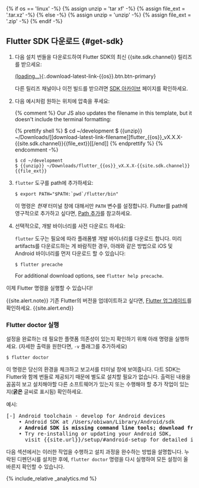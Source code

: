 {% if os == 'linux' -%}
  {% assign unzip = 'tar xf' -%}
  {% assign file_ext = '.tar.xz' -%}
{% else -%}
  {% assign unzip = 'unzip' -%}
  {% assign file_ext = '.zip' -%}
{% endif -%}

## Flutter SDK 다운로드 {#get-sdk}

 1. 다음 설치 번들을 다운로드하여 Flutter SDK의 최신 {{site.sdk.channel}} 릴리즈를 받으세요:

    [(loading...)](#){:.download-latest-link-{{os}}.btn.btn-primary}

    다른 릴리즈 채널이나 이전 빌드를 받으려면 
        [SDK 아카이브](/docs/development/tools/sdk/archive) 페이지를 확인하세요.
 1. 다음 예시처럼 원하는 위치에 압축을 푸세요:

    {% comment %}
      Our JS also updates the filename in this template, but it doesn't include the terminal formatting:

      {% prettify shell %}
      $ cd ~/development
      $ {{unzip}} ~/Downloads/[[download-latest-link-filename]]flutter_{{os}}_vX.X.X-{{site.sdk.channel}}{{file_ext}}[[/end]]
      {% endprettify %}
    {% endcomment -%}

    ```terminal
    $ cd ~/development
    $ {{unzip}} ~/Downloads/flutter_{{os}}_vX.X.X-{{site.sdk.channel}}{{file_ext}}
    ```

 1. `flutter` 도구를 path에 추가하세요:

    ```terminal
    $ export PATH="$PATH:`pwd`/flutter/bin"
    ```

    이 명령은 _현재_ 터미널 창에 대해서만 `PATH` 변수를 설정합니다.
    Flutter를 path에 영구적으로 추가하고 싶다면, 
    [Path 추가](#update-your-path)를 참고하세요. 

 1. 선택적으로, 개발 바이너리를 사전 다운로드 하세요:

    `flutter` 도구는 필요에 따라 플래폼별 개발 바이너리를 다운로드 합니다.
    미리 artifacts를 다운로드하는 게 바람직한 경우,
    아래와 같은 방법으로 iOS 및 Android 바이너리를 먼저 다운로드 할 수 있습니다: 

    ```
    $ flutter precache
    ```

    For additional download options, see `flutter help precache`.

이제 Flutter 명령을 실행할 수 있습니다!

{{site.alert.note}}
  기존 Flutter의 버전을 업데이트하고 싶다면, 
  [Flutter 업그레이드](/docs/development/tools/sdk/upgrading)를 확인하세요.
{{site.alert.end}}

### Flutter doctor 실행

설정을 완료하는 데 필요한 플랫폼 의존성이 있는지 확인하기 위해 아래 명령을 실행하세요.
(자세한 출력을 원한다면, `-v` 플래그를 추가하세요)

```terminal
$ flutter doctor
```

이 명령은 당신의 환경을 체크하고 보고서를 터미널 창에 보여줍니다.
다트 SDK는 Flutter와 함께 번들로 제공되기 때문에 별도로 설치할 필요가 없습니다.
출력된 내용을 꼼꼼히 보고 설치해야할 다른 소프트웨어가 있는지 또는 수행해야 할 추가 작업이 있는지(**굵은** 글씨로 표시됨) 확인하세요.

예시:

<pre>
[-] Android toolchain - develop for Android devices
    • Android SDK at /Users/obiwan/Library/Android/sdk
    <strong>✗ Android SDK is missing command line tools; download from https://goo.gl/XxQghQ</strong>
    • Try re-installing or updating your Android SDK,
      visit {{site.url}}/setup/#android-setup for detailed instructions.
</pre>

다음 섹션에서는 이러한 작업을 수행하고 설치 과정을 완수하는 방법을 설명합니다.
누락된 디펜던시를 설치한 후에, `flutter doctor` 명령을 다시 실행하여 모든 설정이 올바른지 확인할 수 있습니다.

{% include_relative _analytics.md %}
